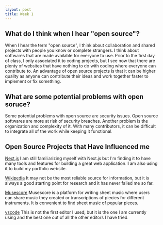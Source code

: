 ```yaml
---
layout: post
title: Week 1
---
```


<h2>What do I think when I hear "open source"? </h2>
<p>When I hear the term "open source", I think about collaboration and shared projects with people you know or complete strangers. I think about softwares that are made available for everyone to use. Prior to the first day of class, I only associated it to coding projects, but I see now that there are plenty of websites that have nothing to do with coding where everyone can contribute to. An advantage of open source projects is that it can be higher quality as anyone can contribute their ideas and work together faster to implement or fix something. 
</p>

<h2>What are some potential problems with open soruce? </h2>
<p>Some potential problems with open source are security issues. Open source softwares are more at risk of security breaches. Another problem is the organization and complexity of it. With many contributors, it can be difficult to integrate all of the work while keeping it functional. </p>

<h2>Open Source Projects that Have Influenced me</h2>

[Next.js](https://nextjs.org/)
I am still familiarizing myself with Next.js but I'm finding it to have many tools and features for building a great web application. I am also using it to build my portfolio website. 

[Wikipedia](https://en.wikipedia.org/wiki/Main_Page)
It may not be the most reliable source for information, but it is always a good starting point for research and it has never failed me so far. 

[Musescore](https://github.com/musescore/MuseScore)
Musescore is a platform for writing sheet music where users can share music they created or transcriptions of piecies for different instruments. It is convenient to find sheet music of popular pieces. 

[vscode](https://code.visualstudio.com/)
This is not the first editor I used, but it is the one I am currently using and the best one out of all the other editors I have tried. 